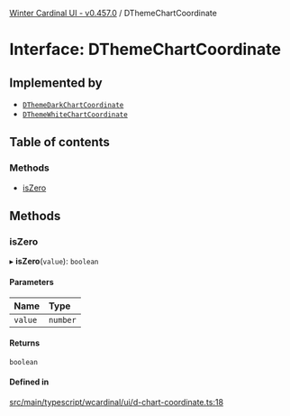 [Winter Cardinal UI - v0.457.0](../index.md) / DThemeChartCoordinate

# Interface: DThemeChartCoordinate

## Implemented by

- [`DThemeDarkChartCoordinate`](../classes/DThemeDarkChartCoordinate.md)
- [`DThemeWhiteChartCoordinate`](../classes/DThemeWhiteChartCoordinate.md)

## Table of contents

### Methods

- [isZero](DThemeChartCoordinate.md#iszero)

## Methods

### isZero

▸ **isZero**(`value`): `boolean`

#### Parameters

| Name | Type |
| :------ | :------ |
| `value` | `number` |

#### Returns

`boolean`

#### Defined in

[src/main/typescript/wcardinal/ui/d-chart-coordinate.ts:18](https://github.com/winter-cardinal/winter-cardinal-ui/blob/v0.457.0/src/main/typescript/wcardinal/ui/d-chart-coordinate.ts#L18)
